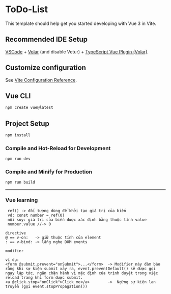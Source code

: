# ToDo-List

This template should help get you started developing with Vue 3 in Vite.

## Recommended IDE Setup

[VSCode](https://code.visualstudio.com/) + [Volar](https://marketplace.visualstudio.com/items?itemName=Vue.volar) (and disable Vetur) + [TypeScript Vue Plugin (Volar)](https://marketplace.visualstudio.com/items?itemName=Vue.vscode-typescript-vue-plugin).

## Customize configuration

See [Vite Configuration Reference](https://vitejs.dev/config/).

## Vue CLI
```sh
npm create vue@latest
```

## Project Setup

```sh
npm install
```

### Compile and Hot-Reload for Development

```sh
npm run dev
```

### Compile and Minify for Production

```sh
npm run build
```

<hr/>

### Vue learning
```
 ref() -> đối tượng dùng để khởi tạo giá trị của biến
 vd: const number = ref(0)
 nội suy: giá trị của biến được xác định bằng thuộc tính value
 number.value //-> 0
```

```
directive
@ == v-on:   -> giữ thuộc tính của element
: == v-bind: -> lắng nghe DOM events
```

```
modifier

ví dụ:
<form @submit.prevent="onSubmit">...</form>  -> Modifier này đảm bảo rằng khi sự kiện submit xảy ra, event.preventDefault() sẽ được gọi ngay lập tức, ngăn chặn hành vi mặc định của trình duyệt trong việc reload trang khi form được submit.
<a @click.stop="onClick">Click me</a>        ->  Ngừng sự kiện lan truyền (gọi event.stopPropagation())
```

